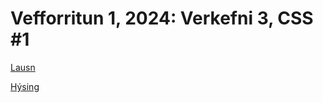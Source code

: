 # Vefforritun 1, 2024: Verkefni 3, CSS #1

[Lausn](/v3/)

[Hýsing](https://vef1-2024-v3-vob.netlify.app/)
